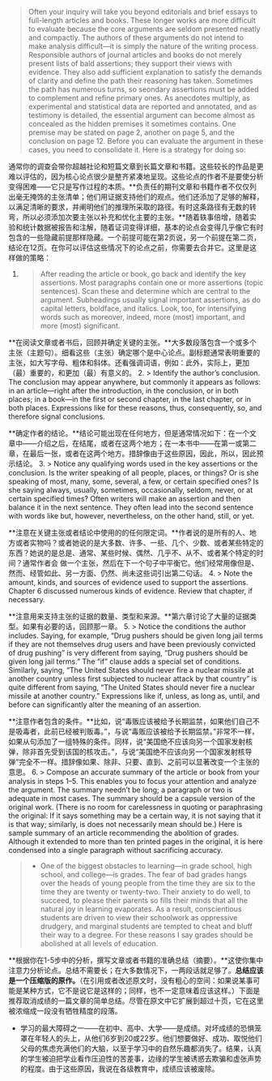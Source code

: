 > Often your inquiry will take you beyond editorials and brief essays to full-length articles and books. These longer works are  more difficult to evaluate because the core arguments are seldom presented neatly and compactly. The authors of these  arguments do not intend to make analysis difficult—it is simply the nature of the writing process. Responsible authors of journal  articles and books do not merely present lists of bald assertions; they support their views with evidence. They also add  sufficient explanation to satisfy the demands of clarity and define the path their reasoning has taken. Sometimes the path has  numerous turns, so seondary assertions must be added to complement and refine primary ones. As anecdotes multiply, as experimental and statistical data are reported and annotated, and as testimony is detailed, the essential argument can become  almost as concealed as the hidden premises it sometimes contains. One premise may be stated on page 2, another on page  5, and the conclusion on page 12. Before you can evaluate the argument in these cases, you need to consolidate it. Here is a  strategy for doing so:

通常你的调查会带你超越社论和短篇文章到长篇文章和书籍。这些较长的作品是更难以评估的，因为核心论点很少是整齐紧凑地呈现。这些论点的作者不是要使分析变得困难——它只是写作过程的本质。**负责任的期刊文章和书籍作者不仅仅列出毫无掩饰的主张清单；他们用证据支持他们的观点。他们还添加了足够的解释，以满足清晰的要求，并阐明他们的推理所采取的路径。有时这条路径有无数的转弯，所以必须添加次要主张以补充和优化主要的主张。**随着轶事倍增，随着实验和统计数据被报告和注解，随着证词变得详细，基本的论点会变得几乎像它有时包含的一些隐藏前提那样隐藏。一个前提可能在第2页说，另一个前提在第二页，结论在12页。在你可以评估这些情况下的论点之前，你需要去合并它。这里是这样做的策略：

1. > After reading the article or book, go back and identify the key assertions. Most paragraphs contain one or more assertions  \(topic sentences\). Scan these and determine which are central to the argument. Subheadings usually signal important  assertions, as do capital letters, boldface, and italics. Look, too, for intensifying words such as moreover, indeed, more \(most\) important, and more \(most\) significant.

  **在阅读文章或者书后，回顾并确定关键的主张。**大多数段落包含一个或多个主张（主题句）。细看这些（主张）确定哪个是中心论点。副标题通常表明重要的主张，如大写字母、粗体和斜体。还看强调词语，例如：此外，实际上，更加（最）重要的，和更加（最）有意义的。
2. > Identify the author’s conclusion. The conclusion may appear anywhere, but commonly it appears as follows: in an article—right  after the introduction, in the conclusion, or in both places; in a book—in the first or second chapter, in the last chapter, or in  both places. Expressions like for these reasons, thus, consequently, so, and therefore signal conclusions.

  **确定作者的结论。**结论可能出现在任何地方，但是通常情况如下：在一个文章中——介绍之后，在结尾，或者在这两个地方；在一本书中——在第一或第二章，在最后一张，或者在这两个地方。措辞像由于这些原因，因此，所以，因此预示结论。
3. > Notice any qualifying words used in the key assertions or the conclusion. Is the writer speaking of all people, places, or things?  Or is she speaking of most, many, some, several, a few, or certain specified ones? Is she saying always, usually, sometimes,  occasionally, seldom, never, or at certain specified times? Often writers will make an assertion and then balance it in the next  sentence. They often lead into the second sentence with words like but, however, nevertheless, on the other hand, still, or yet.

  **注意在关键主张或者结论中使用的的任何限定词。**作者说的是所有的人、地方或者实物吗？或者她说的是大多数、许多、一些、几个、少数、或者某些特定的东西？她说的是总是、通常、某些时候、偶然、几乎不、从不、或者某个特定的时间？通常作者会 做一个主张，然后在下一个句子中平衡它。他们经常用像但是、然而、经管如此、另一方面、仍然、尚未这些词引出第二句话。
4. > Note the amount, kinds, and sources of evidence used to support the assertions. Chapter 6 discussed numerous kinds of  evidence. Review that chapter, if necessary.

  **注意用来支持主张的证据的数量、类型和来源。**第六章讨论了大量的证据类型。如果有必要的话，回顾那一章。
5. > Notice the conditions the author includes. Saying, for example, “Drug pushers should be given long jail terms if they are not  themselves drug users and have been previously convicted of drug pushing” is very different from saying, “Drug pushers  should be given long jail terms.” The “if” clause adds a special set of conditions. Similarly, saying, “The United States should  never fire a nuclear missile at another country unless first subjected to nuclear attack by that country” is quite different from  saying, “The United States should never fire a nuclear missile at another country.” Expressions like if, unless, as long as, until,  and before can significantly alter the meaning of an assertion.

  **注意作者包含的条件。**比如，说“毒贩应该被给予长期监禁，如果他们自己不是吸毒者，此前已经被判贩毒。”，与说“毒贩应该被给予长期监禁。”非常不一样，如果从句添加了一组特殊的条件。同样，说“美国绝不应该向另一个国家发射核弹，除非首先受到该国的核攻击。”，与说“美国绝不应该向另一个国家发射核导弹”完全不一样。措辞像如果、除非、只要、直到、之前可以显著改变一个主张的意思。
6. > Compose an accurate summary of the article or book from your analysis in steps 1–5. This enables you to focus your attention  and analyze the argument. The summary needn’t be long; a paragraph or two is adequate in most cases. The summary should  be a capsule version of the original work. \(There is no room for carelessness in quoting or paraphrasing the original: If it says  something may be a certain way, it is not saying that it is that way; similarly, is does not necessarily mean should be.\) Here is sample summary of an article recommending the abolition of grades. Although it extended to more than ten printed pages in  the original, it is here condensed into a single paragraph without sacrificing accuracy.
  > 
  > * One of the biggest obstacles to learning—in grade school, high school, and college—is grades. The fear of bad grades hangs  over the heads of young people from the time they are six to the time they are twenty or twenty-two. Their anxiety to do well, to  succeed, to please their parents so fills their minds that all the natural joy in learning evaporates. As a result, conscientious  students are driven to view their schoolwork as oppressive drudgery, and marginal students are tempted to cheat and bluff  their way to a degree. For these reasons I say grades should be abolished at all levels of education.

  **根据你在1-5步中的分析，撰写文章或者书籍的准确总结（摘要）。**这使你集中注意力分析论点。总结不需要长；在大多数情况下，一两段话就足够了。**总结应该是一个压缩版的原作。**（在引用或者改述原文时，没有粗心的空间：如果说某事可能是某种方式，它不是说它是这样的；同样，也不一定意味着应该这样。）下面是推荐取消成绩的一篇文章的简单总结。尽管在原文中它扩展到超过十页，它在这里被浓缩成一段没有牺牲精度的段落。 
  * 学习的最大障碍之一——在初中、高中、大学——是成绩。对坏成绩的恐惧笼罩在年轻人的头上，从他们6岁到20或22岁。他们想要做好、成功、取悦他们父母的焦虑充满他们的大脑，以至于学习中的自然乐趣都消失了。结果，认真的学生被迫把学业看作压迫性的苦差事，边缘的学生被诱惑去欺骗和虚张声势的程度。由于这些原因，我说在各级教育中，成绩应该被废除。


